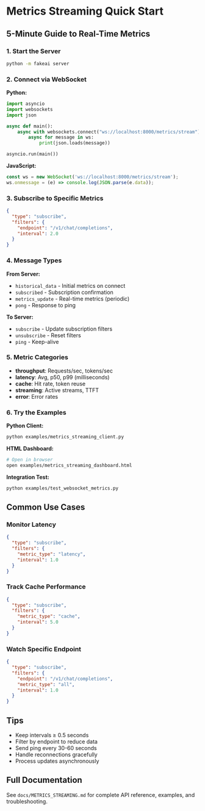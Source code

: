 # Metrics Streaming Quick Start

## 5-Minute Guide to Real-Time Metrics

### 1. Start the Server
```bash
python -m fakeai server
```

### 2. Connect via WebSocket

**Python:**
```python
import asyncio
import websockets
import json

async def main():
    async with websockets.connect("ws://localhost:8000/metrics/stream") as ws:
        async for message in ws:
            print(json.loads(message))

asyncio.run(main())
```

**JavaScript:**
```javascript
const ws = new WebSocket('ws://localhost:8000/metrics/stream');
ws.onmessage = (e) => console.log(JSON.parse(e.data));
```

### 3. Subscribe to Specific Metrics

```json
{
  "type": "subscribe",
  "filters": {
    "endpoint": "/v1/chat/completions",
    "interval": 2.0
  }
}
```

### 4. Message Types

**From Server:**
- `historical_data` - Initial metrics on connect
- `subscribed` - Subscription confirmation
- `metrics_update` - Real-time metrics (periodic)
- `pong` - Response to ping

**To Server:**
- `subscribe` - Update subscription filters
- `unsubscribe` - Reset filters
- `ping` - Keep-alive

### 5. Metric Categories

- **throughput**: Requests/sec, tokens/sec
- **latency**: Avg, p50, p99 (milliseconds)
- **cache**: Hit rate, token reuse
- **streaming**: Active streams, TTFT
- **error**: Error rates

### 6. Try the Examples

**Python Client:**
```bash
python examples/metrics_streaming_client.py
```

**HTML Dashboard:**
```bash
# Open in browser
open examples/metrics_streaming_dashboard.html
```

**Integration Test:**
```bash
python examples/test_websocket_metrics.py
```

## Common Use Cases

### Monitor Latency
```json
{
  "type": "subscribe",
  "filters": {
    "metric_type": "latency",
    "interval": 1.0
  }
}
```

### Track Cache Performance
```json
{
  "type": "subscribe",
  "filters": {
    "metric_type": "cache",
    "interval": 5.0
  }
}
```

### Watch Specific Endpoint
```json
{
  "type": "subscribe",
  "filters": {
    "endpoint": "/v1/chat/completions",
    "metric_type": "all",
    "interval": 1.0
  }
}
```

## Tips

- Keep intervals ≥ 0.5 seconds
- Filter by endpoint to reduce data
- Send ping every 30-60 seconds
- Handle reconnections gracefully
- Process updates asynchronously

## Full Documentation

See `docs/METRICS_STREAMING.md` for complete API reference, examples, and troubleshooting.
